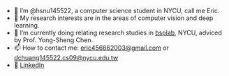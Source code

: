 - 👋 I’m @hsnu145522, a computer science student in NYCU, call me Eric.
- 👀 My research interests are in the areas of computer vision and deep learning.
- 🌱 I’m currently doing relating research studies in [bsplab](https://bsplab.web.nycu.edu.tw/), NYCU, adviced by Prof. Yong-Sheng Chen.  
- 📫 How to contact me: eric456662003@gmail.com or dchuang145522.cs09@nycu.edu.tw  
- 🚩 [LinkedIn](https://www.linkedin.com/in/%E5%BE%97%E8%AA%A0-%E9%BB%83-a84327250/)  

<!---
hsnu145522/hsnu145522 is a ✨ special ✨ repository because its `README.md` (this file) appears on your GitHub profile.
You can click the Preview link to take a look at your changes.
--->
